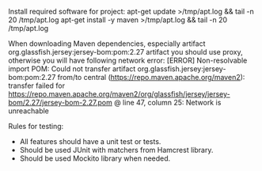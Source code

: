 Install required software for project:
apt-get update >/tmp/apt.log && tail -n 20 /tmp/apt.log
apt-get install -y maven >/tmp/apt.log && tail -n 20 /tmp/apt.log



When downloading Maven dependencies, especially artifact org.glassfish.jersey:jersey-bom:pom:2.27 artifact you should use proxy, otherwise you will have following network error: 
[ERROR]     Non-resolvable import POM: Could not transfer artifact org.glassfish.jersey:jersey-bom:pom:2.27 from/to central (https://repo.maven.apache.org/maven2): transfer failed for https://repo.maven.apache.org/maven2/org/glassfish/jersey/jersey-bom/2.27/jersey-bom-2.27.pom @ line 47, column 25: Network is unreachable


Rules for testing:
- All features should have a unit test or tests.
- Should be used JUnit with matchers from Hamcrest library.
- Should be used Mockito library when needed.
